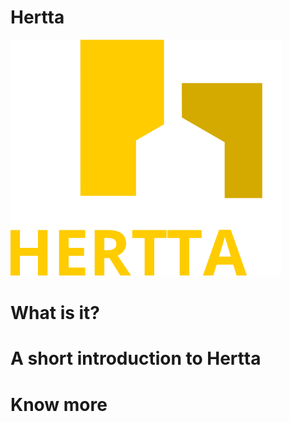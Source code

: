 # Hertta

![Hertta_logo](assets/Hertta_logo.svg)

# What is it?

# A short introduction to Hertta

# Know more
